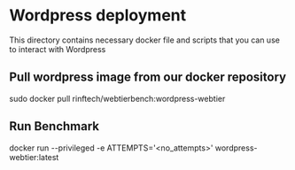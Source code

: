# Wordpress deployment

This directory contains necessary docker file and scripts that you can use to interact with Wordpress

## Pull wordpress image from our docker repository

sudo docker pull rinftech/webtierbench:wordpress-webtier

## Run Benchmark

docker run --privileged -e ATTEMPTS='<no_attempts>' wordpress-webtier:latest

